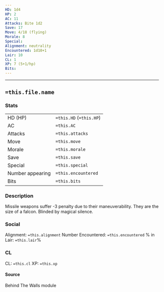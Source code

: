 ```yaml
---
HD: 1d4
HP: 2
AC: 11
Attacks: Bite 1d2
Save: 17
Move: 4/18 (flying)
Morale: 8 
Special:
Alignment: neutrality
Encountered: 1d10+1
Lair: 10
CL: 1
XP: 7 (5+1/hp)
Bits:
---
```


___

## `=this.file.name`

### Stats

|                  |                         |
| ---------------- | ----------------------- |
| HD (HP)          | `=this.HD` (`=this.HP`) |
| AC               | `=this.AC`              |
| Attacks          | `=this.attacks`         |
| Move             | `=this.move`            |
| Morale           | `=this.morale`          |
| Save             | `=this.save`            |
| Special          | `=this.special`         |
| Number appearing | `=this.encountered`     |
| Bits             | `=this.bits`            | 


### Description
Missile weapons suffer -3 penalty due to their maneuverability. They are the size of a falcon. Blinded by magical silence.


### Social
Alignment: `=this.alignment`
Number Encountered:  `=this.encountered`
% in Lair: `=this.lair`%

### CL
CL: `=this.cl`
XP: `=this.xp`

#### Source

Behind The Walls module







